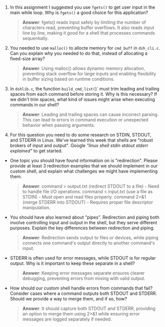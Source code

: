 1. In this assignment I suggested you use `fgets()` to get user input in the main while loop. Why is `fgets()` a good choice for this application?

    > **Answer**:  fgets() reads input safely by limiting the number of characters read, preventing buffer overflows. It also reads input line by line, making it good for a shell that processes commands sequentially.

2. You needed to use `malloc()` to allocte memory for `cmd_buff` in `dsh_cli.c`. Can you explain why you needed to do that, instead of allocating a fixed-size array?

    > **Answer**:  Using malloc() allows dynamic memory allocation, preventing stack overflow for large inputs and enabling flexibility in buffer sizing based on runtime conditions.


3. In `dshlib.c`, the function `build_cmd_list(`)` must trim leading and trailing spaces from each command before storing it. Why is this necessary? If we didn't trim spaces, what kind of issues might arise when executing commands in our shell?

    > **Answer**:  Leading and trailing spaces can cause incorrect parsing. This can lead to errors in command execution or unexpected behavior when passing arguments.

4. For this question you need to do some research on STDIN, STDOUT, and STDERR in Linux. We've learned this week that shells are "robust brokers of input and output". Google _"linux shell stdin stdout stderr explained"_ to get started.

- One topic you should have found information on is "redirection". Please provide at least 3 redirection examples that we should implement in our custom shell, and explain what challenges we might have implementing them.

    > **Answer**:  command > output.txt (redirect STDOUT to a file) - Need to handle file I/O operations. command < input.txt (use a file as STDIN) - Must open and read files properly. command 2>&1 (merge STDERR into STDOUT) - Requires proper file descriptor manipulation.

- You should have also learned about "pipes". Redirection and piping both involve controlling input and output in the shell, but they serve different purposes. Explain the key differences between redirection and piping.

    > **Answer**:  Redirection sends output to files or devices, while piping connects one command's output directly to another command's input.

- STDERR is often used for error messages, while STDOUT is for regular output. Why is it important to keep these separate in a shell?

    > **Answer**:  Keeping error messages separate ensures clearer debugging, preventing errors from mixing with valid output.

- How should our custom shell handle errors from commands that fail? Consider cases where a command outputs both STDOUT and STDERR. Should we provide a way to merge them, and if so, how?

    > **Answer**:  It should capture both STDOUT and STDERR, providing an option to merge them using 2>&1 while ensuring error messages are logged separately if needed.